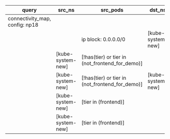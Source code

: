 |query|src_ns|src_pods|dst_ns|dst_pods|connection|
|---|---|---|---|---|---|
|connectivity_map, config: np18||||||
|||ip block: 0.0.0.0/0|[kube-system-new]|[*]|All connections|
||[kube-system-new]|[!has(tier) or tier in (not_frontend_for_demo)]||ip block: 0.0.0.0/0|All connections|
||[kube-system-new]|[!has(tier) or tier in (not_frontend_for_demo)]|[kube-system-new]|[*]|All connections|
||[kube-system-new]|[tier in (frontend)]||ip block: 49.50.0.0/32|All connections|
||[kube-system-new]|[tier in (frontend)]||ip block: 49.50.0.2/32|All connections|


